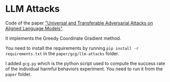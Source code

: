 # LLM Attacks

Code of the paper ["Universal and Transferable Adversarial Attacks on Aligned Language Models"](https://arxiv.org/abs/2307.15043).

It implements the Greedy Coordinate Gradient method.

You need to install the requirements by running ```pip install -r requirements.txt``` in the ```paper/gcg/llm-attacks``` folder.

I added ```gcg.py``` which is the python script used to compute the success rate of the individual harmful behaviors experiment. You need to run it from the ```paper``` folder.
